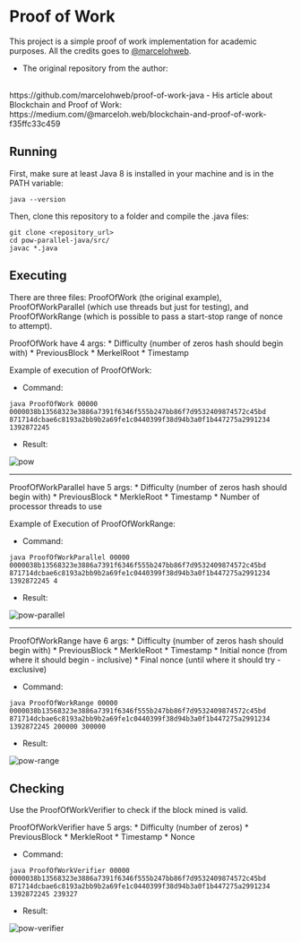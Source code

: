 # Proof of Work

This project is a simple proof of work implementation for academic purposes. 
All the credits goes to <a href="https://github.com/marcelohweb/">@marcelohweb</a>.
<br>

- The original repository from the author:
<br>
https://github.com/marcelohweb/proof-of-work-java
- His article about Blockchain and Proof of Work:
<br>
https://medium.com/@marceloh.web/blockchain-and-proof-of-work-f35ffc33c459

## Running

First, make sure at least Java 8 is installed in your machine and is in the PATH variable:

    java --version
    
Then, clone this repository to a folder and compile the .java files:

    git clone <repository_url>
    cd pow-parallel-java/src/
    javac *.java

## Executing

There are three files: ProofOfWork (the original example), ProofOfWorkParallel (which use threads but just for testing),
and ProofOfWorkRange (which is possible to pass a start-stop range of nonce to attempt).

ProofOfWork have 4 args: 
    * Difficulty (number of zeros hash should begin with)
    * PreviousBlock
    * MerkelRoot 
    * Timestamp

Example of execution of ProofOfWork:

- Command:

```java ProofOfWork 00000 0000038b13568323e3886a7391f6346f555b247bb86f7d9532409874572c45bd 871714dcbae6c8193a2bb9b2a69fe1c0440399f38d94b3a0f1b447275a2991234 1392872245```

- Result:

![pow](img/pow.png)

<hr>

ProofOfWorkParallel have 5 args: 
    * Difficulty (number of zeros hash should begin with)
    * PreviousBlock
    * MerkleRoot
    * Timestamp
    * Number of processor threads to use

Example of Execution of ProofOfWorkRange:

- Command:

`java ProofOfWorkParallel 00000 0000038b13568323e3886a7391f6346f555b247bb86f7d9532409874572c45bd 871714dcbae6c8193a2bb9b2a69fe1c0440399f38d94b3a0f1b447275a2991234 1392872245 4`

- Result:

![pow-parallel](img/pow-parallel.png)

<hr>

ProofOfWorkRange have 6 args:
    * Difficulty (number of zeros hash should begin with)
    * PreviousBlock
    * MerkleRoot
    * Timestamp
    * Initial nonce (from where it should begin - inclusive)
    * Final nonce (until where it should try - exclusive)

- Command:

`java ProofOfWorkRange 00000 0000038b13568323e3886a7391f6346f555b247bb86f7d9532409874572c45bd 871714dcbae6c8193a2bb9b2a69fe1c0440399f38d94b3a0f1b447275a2991234 1392872245 200000 300000`

- Result:

![pow-range](img/pow-range.png)

## Checking

Use the ProofOfWorkVerifier to check if the block mined is valid.

ProofOfWorkVerifier have 5 args:
    * Difficulty (number of zeros)
    * PreviousBlock
    * MerkleRoot 
    * Timestamp
    * Nonce

- Command:

`java ProofOfWorkVerifier 00000 0000038b13568323e3886a7391f6346f555b247bb86f7d9532409874572c45bd 871714dcbae6c8193a2bb9b2a69fe1c0440399f38d94b3a0f1b447275a2991234 1392872245 239327`

- Result:

![pow-verifier](img/pow-verifier.png)
